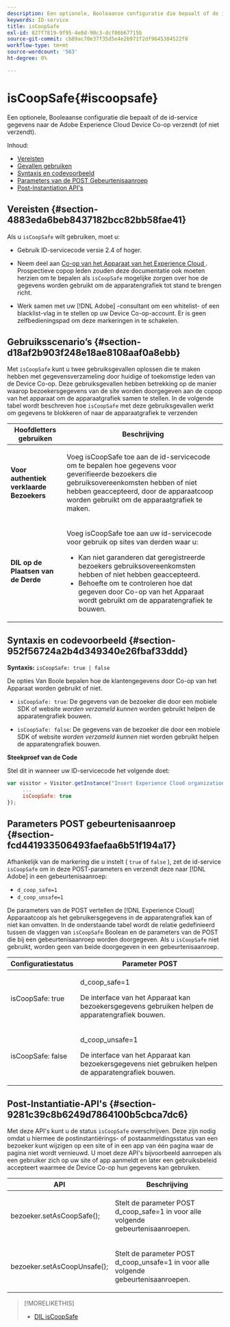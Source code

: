```yaml
---
description: Een optionele, Booleaanse configuratie die bepaalt of de id-service gegevens naar de Adobe Experience Cloud Device Co-op verzendt (of niet verzendt).
keywords: ID-service
title: isCoopSafe
exl-id: 827f7819-9f95-4e8d-90c3-dcf86b67715b
source-git-commit: cb89ac70e37f35d5e4e2b971f2df9645304522f8
workflow-type: tm+mt
source-wordcount: '563'
ht-degree: 0%

---
```


# isCoopSafe{#iscoopsafe}

Een optionele, Booleaanse configuratie die bepaalt of de id-service gegevens naar de Adobe Experience Cloud Device Co-op verzendt (of niet verzendt).

Inhoud:

<ul class="simplelist"> 
 <li> <a href="../../library/function-vars/coopsafe.md#section-4883eda6beb8437182bcc82bb58fae41" format="dita" scope="local"> Vereisten </a> </li> 
 <li> <a href="../../library/function-vars/coopsafe.md#section-d18af2b903f248e18ae8108aaf0a8ebb" format="dita" scope="local"> Gevallen gebruiken </a> </li> 
 <li> <a href="../../library/function-vars/coopsafe.md#section-952f56724a2b4d349340e26fbaf33ddd" format="dita" scope="local"> Syntaxis en codevoorbeeld </a> </li> 
 <li> <a href="../../library/function-vars/coopsafe.md#section-fcd441933506493faefaa6b51f194a17" format="dita" scope="local"> Parameters van de POST Gebeurtenisaanroep </a> </li> 
 <li> <a href="../../library/function-vars/coopsafe.md#section-9281c39c8b6249d7864100b5cbca7dc6" format="dita" scope="local"> Post-Instantiation API's </a> </li> 
</ul>

## Vereisten {#section-4883eda6beb8437182bcc82bb58fae41}

Als u `isCoopSafe` wilt gebruiken, moet u:

* Gebruik ID-servicecode versie 2.4 of hoger.
* Neem deel aan [ Co-op van het Apparaat van het Experience Cloud ](https://experienceleague.adobe.com/docs/device-co-op/using/about/overview.html?lang=nl-NL). Prospectieve copop leden zouden deze documentatie ook moeten herzien om te bepalen als `isCoopSafe` mogelijke zorgen over hoe de gegevens worden gebruikt om de apparatengrafiek tot stand te brengen richt.

* Werk samen met uw [!DNL Adobe] -consultant om een whitelist- of een blacklist-vlag in te stellen op uw Device Co-op-account. Er is geen zelfbedieningspad om deze markeringen in te schakelen.

## Gebruiksscenario’s {#section-d18af2b903f248e18ae8108aaf0a8ebb}

Met `isCoopSafe` kunt u twee gebruiksgevallen oplossen die te maken hebben met gegevensverzameling door huidige of toekomstige leden van de Device Co-op. Deze gebruiksgevallen hebben betrekking op de manier waarop bezoekersgegevens van de site worden doorgegeven aan de copop van het apparaat om de apparaatgrafiek samen te stellen. In de volgende tabel wordt beschreven hoe `isCoopSafe` met deze gebruiksgevallen werkt om gegevens te blokkeren of naar de apparaatgrafiek te verzenden

<table id="table_A24C63D2A21F47EDBAC8FA5E7BE888D8"> 
 <thead> 
  <tr> 
   <th colname="col1" class="entry"> Hoofdletters gebruiken </th> 
   <th colname="col2" class="entry"> Beschrijving </th> 
  </tr> 
 </thead>
 <tbody> 
  <tr> 
   <td colname="col1"> <p> <b> Voor authentiek verklaarde Bezoekers </b> </p> </td> 
   <td colname="col2"> <p>Voeg <span class="codeph"> isCoopSafe </span> toe aan de id-servicecode om te bepalen hoe gegevens voor geverifieerde bezoekers die gebruiksovereenkomsten hebben of niet hebben geaccepteerd, door de apparaatcoop worden gebruikt om de apparaatgrafiek te maken. </p> </td> 
  </tr> 
  <tr> 
   <td colname="col1"> <p> <b> DIL op de Plaatsen van de Derde </b> </p> </td> 
   <td colname="col2"> <p>Voeg <span class="codeph"> isCoopSafe </span> toe aan uw id-servicecode voor gebruik op sites van derden waar u: </p> <p> 
     <ul id="ul_C27BB26510314834A2A7CD99D46DA4AC"> 
      <li id="li_4E6AE574F18646F09C0CF4553EEA1A9E">Kan niet garanderen dat geregistreerde bezoekers gebruiksovereenkomsten hebben of niet hebben geaccepteerd. </li> 
      <li id="li_26D0561BF32B4278B0A6B5082C17FED8">Behoefte om te controleren hoe dat gegeven door Co-op van het Apparaat wordt gebruikt om de apparatengrafiek te bouwen. </li> 
     </ul> </p> </td> 
  </tr> 
 </tbody> 
</table>

## Syntaxis en codevoorbeeld {#section-952f56724a2b4d349340e26fbaf33ddd}

**Syntaxis:** `isCoopSafe: true | false`

De opties Van Boole bepalen hoe de klantengegevens door Co-op van het Apparaat worden gebruikt of niet.

* `isCoopSafe: true`: De gegevens van de bezoeker die door een mobiele SDK of website *worden verzameld kunnen* worden gebruikt helpen de apparatengrafiek bouwen.

* `isCoopSafe: false`: De gegevens van de bezoeker die door een mobiele SDK of website *worden verzameld kunnen* niet worden gebruikt helpen de apparatengrafiek bouwen.

**Steekproef van de Code**

Stel dit in wanneer uw ID-servicecode het volgende doet:

```js
var visitor = Visitor.getInstance("Insert Experience Cloud organization ID here",{ 
     ... 
     isCoopSafe: true 
});
```

## Parameters POST gebeurtenisaanroep {#section-fcd441933506493faefaa6b51f194a17}

Afhankelijk van de markering die u instelt ( `true` of `false` ), zet de id-service `isCoopSafe` om in deze POST-parameters en verzendt deze naar [!DNL Adobe] in een gebeurtenisaanroep:

* `d_coop_safe=1`
* `d_coop_unsafe=1`

De parameters van de POST vertellen de [!DNL Experience Cloud] Apparaatcoop als het gebruikersgegevens in de apparatengrafiek kan of niet kan omvatten. In de onderstaande tabel wordt de relatie gedefinieerd tussen de vlaggen van `isCoopSafe` Boolean en de parameters van de POST die bij een gebeurtenisaanroep worden doorgegeven. Als u `isCoopSafe` niet gebruikt, worden geen van beide doorgegeven in een gebeurtenisaanroep.

<table id="table_0A544534CA904F4D9836A34B8C1EACBB"> 
 <thead> 
  <tr> 
   <th colname="col1" class="entry"> Configuratiestatus </th> 
   <th colname="col2" class="entry"> Parameter POST </th> 
  </tr> 
 </thead>
 <tbody> 
  <tr> 
   <td colname="col1"> <p> <span class="codeph"> isCoopSafe: true </span> </p> </td> 
   <td colname="col2"> <p> <span class="codeph"> d_coop_safe=1 </span> </p> <p>De interface van het Apparaat kan bezoekersgegevens gebruiken helpen de apparatengrafiek bouwen. </p> </td> 
  </tr> 
  <tr> 
   <td colname="col1"> <p> <span class="codeph"> isCoopSafe: false </span> </p> </td> 
   <td colname="col2"> <p> <span class="codeph"> d_coop_unsafe=1 </span> </p> <p>De interface van het Apparaat kan bezoekersgegevens niet gebruiken helpen de apparatengrafiek bouwen. </p> </td> 
  </tr> 
 </tbody> 
</table>

## Post-Instantiatie-API&#39;s {#section-9281c39c8b6249d7864100b5cbca7dc6}

Met deze API&#39;s kunt u de status `isCoopSafe` overschrijven. Deze zijn nodig omdat u hiermee de postinstantiërings- of postaanmeldingsstatus van een bezoeker kunt wijzigen op een site of in een app van één pagina waar de pagina niet wordt vernieuwd. U moet deze API&#39;s bijvoorbeeld aanroepen als een gebruiker zich op uw site of app aanmeldt en later een gebruiksbeleid accepteert waarmee de Device Co-op hun gegevens kan gebruiken.

<table id="table_BAA96B1F82BE48C3A61A1AF1367BA45C"> 
 <thead> 
  <tr> 
   <th colname="col1" class="entry"> API </th> 
   <th colname="col2" class="entry"> Beschrijving </th> 
  </tr> 
 </thead>
 <tbody> 
  <tr> 
   <td colname="col1"> <p> <span class="codeph"> bezoeker.setAsCoopSafe(); </span> </p> </td> 
   <td colname="col2"> <p>Stelt de parameter POST <span class="codeph"> d_coop_safe=1 </span> in voor alle volgende gebeurtenisaanroepen. </p> </td> 
  </tr> 
  <tr> 
   <td colname="col1"> <p> <span class="codeph"> bezoeker.setAsCoopUnsafe(); </span> </p> </td> 
   <td colname="col2"> <p>Stelt de parameter POST <span class="codeph"> d_coop_unsafe=1 </span> in voor alle volgende gebeurtenisaanroepen. </p> </td> 
  </tr> 
 </tbody> 
</table>

<!--
Wiki page https://wiki.corp.adobe.com/x/RCfFTg
-->

>[!MORELIKETHIS]
>
>* [ DIL isCoopSafe ](https://experienceleague.adobe.com/docs/audience-manager/user-guide/dil-api/class-level-dil-methods/dil-coopsafe.html)
